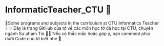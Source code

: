 # InformaticTeacher_CTU 🏦
🎈Some programs and subjects in the curriculum at CTU Informatics Teacher ✨✨
Đây là trang GitHub của tớ về các môn học tớ đã học tại CTU, chuyên ngành Sư phạm Tin 🚧🚥
Nếu có thắc mắc hoặc góp ý, bạn comment phía dưới Code cho tớ biết nhé 🎊
